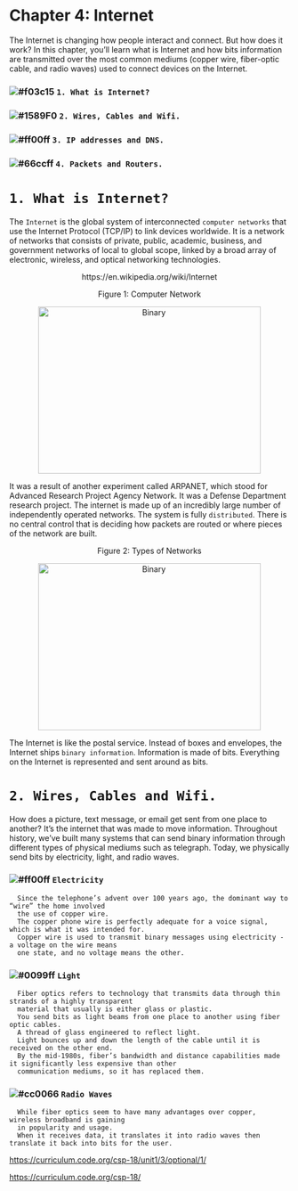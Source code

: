 # Chapter 4: Internet

The Internet is changing how people interact and connect. But how does it work? In this chapter, you’ll learn what is Internet
and how bits information are transmitted over the most common mediums (copper wire, fiber-optic cable, and radio waves) used
to connect devices on the Internet. 

### ![#f03c15](https://placehold.it/15/f03c15/000000?text=+) `1. What is Internet?`
### ![#1589F0](https://placehold.it/15/1589F0/000000?text=+) `2. Wires, Cables and Wifi.`
### ![#ff00ff](https://placehold.it/15/ff00ff/000000?text=+) `3. IP addresses and DNS.`
### ![#66ccff](https://placehold.it/15/66ccff/000000?text=+) `4. Packets and Routers.`

# `1. What is Internet?`

The `Internet` is the global system of interconnected `computer networks` that use the Internet Protocol (TCP/IP) to
link devices worldwide. It is a network of networks that consists of private, public, academic, business, and government
networks of local to global scope, linked by a broad array of electronic, wireless, and optical networking technologies.
<p align="center">
   https://en.wikipedia.org/wiki/Internet
</p>
<p align="center">
   Figure 1: Computer Network
</p>

<p align="center">
  <img height="300" width="400" src="https://github.com/XinYangSAU/CSCI1101-Intro-to-Computing/blob/master/Images/cn.png" alt="Binary"/>
</p>

It was a result of another experiment called ARPANET, which stood for Advanced Research Project Agency Network. It was a
Defense Department research project. The internet is made up of an incredibly large number of independently operated networks.
The system is fully `distributed`. There is no central control that is deciding how packets are routed or where pieces of the
network are built.

<p align="center">
   Figure 2: Types of Networks
</p>

<p align="center">
  <img height="300" width="400" src="https://github.com/XinYangSAU/CSCI1101-Intro-to-Computing/blob/master/Images/nw.png" alt="Binary"/>
</p>

The Internet is like the postal service. Instead of boxes and envelopes, the Internet ships `binary information`. Information
is made of bits. Everything on the Internet is represented and sent around as bits.

# `2. Wires, Cables and Wifi.`

How does a picture, text message, or email get sent from one place to another? It’s the internet that was made to move
information. Throughout history, we’ve built many systems that can send binary information through different types of physical
mediums such as telegraph. Today, we physically send bits by electricity, light, and radio waves. 

### ![#ff00ff](https://placehold.it/15/ff00ff/000000?text=+) `Electricity`

      Since the telephone’s advent over 100 years ago, the dominant way to “wire” the home involved 
      the use of copper wire. 
      The copper phone wire is perfectly adequate for a voice signal, which is what it was intended for. 
      Copper wire is used to transmit binary messages using electricity - a voltage on the wire means 
      one state, and no voltage means the other.
      
### ![#0099ff](https://placehold.it/15/0099ff/000000?text=+) `Light`

      Fiber optics refers to technology that transmits data through thin strands of a highly transparent 
      material that usually is either glass or plastic. 
      You send bits as light beams from one place to another using fiber optic cables. 
      A thread of glass engineered to reflect light. 
      Light bounces up and down the length of the cable until it is received on the other end. 
      By the mid-1980s, fiber’s bandwidth and distance capabilities made it significantly less expensive than other
      communication mediums, so it has replaced them.

### ![#cc0066](https://placehold.it/15/cc0066/000000?text=+) `Radio Waves`

      While fiber optics seem to have many advantages over copper, wireless broadband is gaining 
      in popularity and usage.
      When it receives data, it translates it into radio waves then translate it back into bits for the user.


https://curriculum.code.org/csp-18/unit1/3/optional/1/

https://curriculum.code.org/csp-18/




